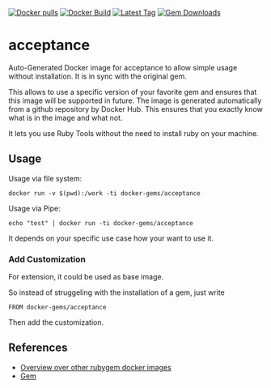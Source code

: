 [![Docker pulls](https://img.shields.io/docker/pulls/rubygem/acceptance.svg)](https://hub.docker.com/r/rubygem/acceptance/)
[![Docker Build](https://img.shields.io/docker/automated/rubygem/acceptance.svg)](https://hub.docker.com/r/rubygem/acceptance/)
[![Latest Tag](https://img.shields.io/github/tag/docker-rubygem/acceptance.svg)](https://hub.docker.com/r/rubygem/acceptance/)
[![Gem Downloads](https://img.shields.io/gem/dt/acceptance.svg)](https://rubygems.org/gems/acceptance/)
# acceptance

Auto-Generated Docker image for acceptance to allow simple usage without installation.
It is in sync with the original gem.

This allows to use a specific version of your favorite gem and ensures that this image will be supported in future.
The image is generated automatically from a github repository by Docker Hub.
This ensures that you exactly know what is in the image and what not.

It lets you use Ruby Tools without the need to install ruby on your machine.

## Usage

Usage via file system:

`docker run -v $(pwd):/work -ti docker-gems/acceptance`

Usage via Pipe:

`echo "test" | docker run -ti docker-gems/acceptance`

It depends on your specific use case how your want to use it.

### Add Customization

For extension, it could be used as base image.

So instead of struggeling with the installation of a gem, just write

`FROM docker-gems/acceptance`

Then add the customization.

## References

 - [Overview over other rubygem docker images](https://github.com/thinkbot/docker-rubygem)
 - [Gem](https://rubygems.org/gems/acceptance/)
